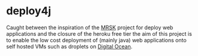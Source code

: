 # deploy4j

Caught between the inspiration of the [MRSK](https://mrsk.dev/) project for deploy web applications and the closure of the heroku free tier the aim of this project is to enable the low cost deployment of (mainly java) web applications onto self hosted VMs such as droplets on [Digital Ocean](https://www.digitalocean.com/products/droplets).

